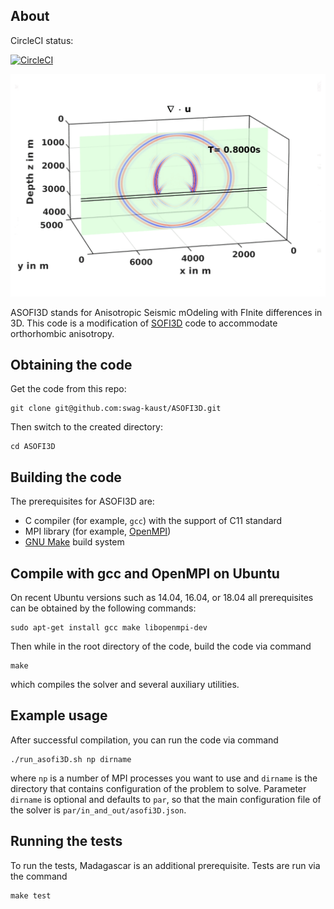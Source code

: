 ## About

CircleCI status:

[![CircleCI](https://circleci.com/gh/swag-kaust/TD.svg?style=svg&circle-token=2bb57e94a999ba7f33afb12bf091751af6bda219)](https://circleci.com/gh/swag-kaust/TD)

![](doc/tex/eps/invisible_gamma_1.gif)

ASOFI3D stands for Anisotropic Seismic mOdeling with FInite differences in 3D.
This code is a modification of
[SOFI3D](https://git.scc.kit.edu/GPIAG-Software/SOFI3D/wikis/home) code
to accommodate orthorhombic anisotropy.


## Obtaining the code

Get the code from this repo:

    git clone git@github.com:swag-kaust/ASOFI3D.git

Then switch to the created directory:

    cd ASOFI3D


## Building the code

The prerequisites for ASOFI3D are:

* C compiler (for example, `gcc`) with the support of C11 standard
* MPI library (for example, [OpenMPI](https://www.open-mpi.org/))
* [GNU Make](https://www.gnu.org/software/make/) build system


## Compile with gcc and OpenMPI on Ubuntu

On recent Ubuntu versions such as 14.04, 16.04, or 18.04 all prerequisites
can be obtained by the following commands:

    sudo apt-get install gcc make libopenmpi-dev

Then while in the root directory of the code, build the code via command

    make

which compiles the solver and several auxiliary utilities.

## Example usage

After successful compilation, you can run the code via command

    ./run_asofi3D.sh np dirname

where `np` is a number of MPI processes you want to use and `dirname` is the
directory that contains configuration of the problem to solve.
Parameter `dirname` is optional and defaults to `par`, so that the main
configuration file of the solver is `par/in_and_out/asofi3D.json`.


## Running the tests

To run the tests, Madagascar is an additional prerequisite.
Tests are run via the command

    make test

